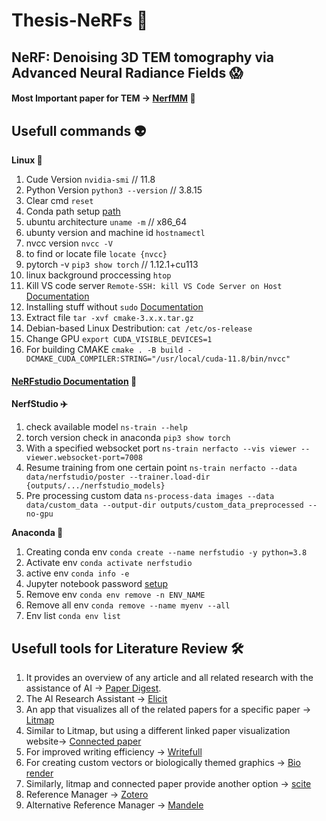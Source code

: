 # Thesis-NeRFs 🧩

## NeRF: Denoising 3D TEM tomography via Advanced Neural Radiance Fields 😱
#### Most Important paper for TEM -> [NerfMM](https://nerfmm.active.vision./) 📔 




## Usefull commands 👽

**Linux 🤸**
1. Cude Version `nvidia-smi` // 11.8
2. Python Version `python3 --version` // 3.8.15
3. Clear cmd `reset` 
4. Conda path setup [path](https://askubuntu.com/questions/849470/how-do-i-activate-a-conda-environment-in-my-bashrc)
5. ubuntu architecture `uname -m` // x86_64
6. ubunty version and machine id `hostnamectl`
7. nvcc version `nvcc -V`
8. to find or locate file `locate {nvcc}`
9. pytorch -v `pip3 show torch` // 1.12.1+cu113
10. linux background proccessing `htop`
11. Kill VS code server `Remote-SSH: kill VS Code Server on Host` [Documentation](https://github.com/microsoft/vscode-remote-release/issues/4307)
12. Installing stuff without `sudo` [Documentation](https://askubuntu.com/questions/339/how-can-i-install-a-package-without-root-access) 
13. Extract file `tar -xvf cmake-3.x.x.tar.gz`
14. Debian-based Linux Destribution: `cat /etc/os-release`
15. Change GPU `export CUDA_VISIBLE_DEVICES=1`
16. For building CMAKE `cmake . -B build -DCMAKE_CUDA_COMPILER:STRING="/usr/local/cuda-11.8/bin/nvcc"`

#### [NeRFstudio Documentation](https://docs.nerf.studio/en/latest/quickstart/installation.html) 📄 
**NerfStudio ✈️**
1. check available model `ns-train --help`
2. torch version check in anaconda `pip3 show torch`
3. With a specified websocket port `ns-train nerfacto --vis viewer --viewer.websocket-port=7008`
4. Resume training from one certain point `ns-train nerfacto --data data/nerfstudio/poster --trainer.load-dir {outputs/.../nerfstudio_models}`
5. Pre processing custom data `ns-process-data images --data data/custom_data --output-dir outputs/custom_data_preprocessed --no-gpu`

**Anaconda 🐍**
1. Creating conda env `conda create --name nerfstudio -y python=3.8`
2. Activate env `conda activate nerfstudio`
3. active env `conda info -e`
4. Jupyter notebook password [setup](https://jupyter-notebook.readthedocs.io/en/stable/public_server.html)
5. Remove env `conda env remove -n ENV_NAME`
6. Remove all env `conda remove --name myenv --all`
7. Env list `conda env list`


## Usefull tools for Literature Review 🛠️

1. It provides an overview of any article and all related research with the assistance of AI -> [Paper Digest](https://www.paperdigest.org/review/). 
2. The AI Research Assistant -> [Elicit](https://elicit.org/)
3. An app that visualizes all of the related papers for a specific paper -> [Litmap](https://www.litmaps.com/)
4. Similar to Litmap, but using a different linked paper visualization website-> [Connected paper](https://www.connectedpapers.com/)
5. For improved writing efficiency -> [Writefull](https://www.writefull.com/)
6. For creating custom vectors or biologically themed graphics -> [Bio render](https://biorender.com/)
7. Similarly, litmap and connected paper provide another option -> [scite](https://scite.ai/)
8. Reference Manager -> [Zotero](https://www.zotero.org/)
9. Alternative Reference Manager -> [Mandele](https://www.mendeley.com/?interaction_required=true)
